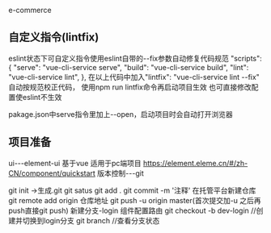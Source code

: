 e-commerce
## 自定义指令(lintfix)
eslint状态下可自定义指令使用eslint自带的--fix参数自动修复代码规范
"scripts": { "serve": "vue-cli-service serve", "build": "vue-cli-service build", "lint": "vue-cli-service lint", }, 
在以上代码中加入"lintfix": "vue-cli-service lint --fix" 自动按规范校正代码， 使用npm run lintfix命令再启动项目生效 也可直接修改配置使eslint不生效

pakage.json中serve指令里加上--open，启动项目时会自动打开浏览器
## 项目准备
ui---element-ui 基于vue 适用于pc端项目
https://element.eleme.cn/#/zh-CN/component/quickstart
版本控制---git

git init ->生成.git
git satus
git add .
git commit -m '注释'
在托管平台新建仓库
git remote add origin 仓库地址
git push -u origin master(首次提交加-u 之后再push直接git push)
新建分支-login 组件配置路由
git checkout -b dev-login //创建并切换到login分支
git branch //查看分支状态



